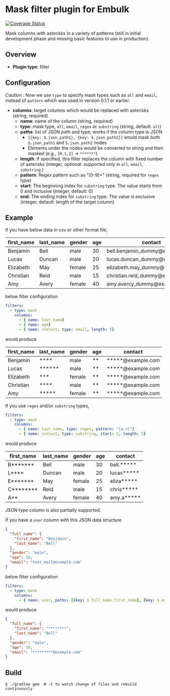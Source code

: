 # Mask filter plugin for Embulk

[![Coverage Status](https://coveralls.io/repos/github/beniyama/embulk-filter-mask/badge.svg)](https://coveralls.io/github/beniyama/embulk-filter-mask)

Mask columns with asterisks in a variety of patterns (still in initial development phase and missing basic features to use in production).

## Overview

* **Plugin type**: filter

## Configuration

*Caution* : Now we use `type` to specify mask types such as `all` and `email`, instead of `pattern` which was used in version 0.1.1 or earlier.

- **columns**: target columns which would be replaced with asterisks (string, required)
  - **name**: name of the column (string, required)
  - **type**: mask type, `all`, `email`, `regex` or `substring` (string, default: `all`)
  - **paths**: list of JSON path and type, works if the column type is JSON
    - `[{key: $.json_path1}, {key: $.json_path2}]` would mask both `$.json_path1` and `$.json_path2` nodes
    - Elements under the nodes would be converted to string and then masked (e.g., `[0,1,2]` -> `*******`)
  - **length**: if specified, this filter replaces the column with fixed number of asterisks (integer, optional. supported only in `all`, `email`, `substring`.)
  - **pattern**: Regex pattern such as "[0-9]+" (string, required for `regex` type)
  - **start**: The beginning index for `substring` type. The value starts from 0 and inclusive (integer, default: 0)
  - **end**: The ending index for `substring` type. The value is exclusive (integer, default: length of the target column)

## Example



If you have below data in csv or other format file,

|first_name | last_name | gender | age | contact |
|---|---|---|---|---|
| Benjamin | Bell | male | 30 | bell.benjamin_dummy@<i></i>example.com |
| Lucas | Duncan | male | 20 | lucas.duncan_dummy@<i></i>example.com |
| Elizabeth |	May | female | 25 | elizabeth.may_dummy@<i></i>example.com |
| Christian | Reid | male | 15 | christian.reid_dummy@<i></i>example.com |
| Amy |	Avery | female | 40 | amy.avercy_dummy@<i></i>example.com |

below filter configuration

```yaml
filters:
  - type: mask
    columns:
      - { name: last_name}
      - { name: age}
      - { name: contact, type: email, length: 5}
```

would produce

|first_name | last_name | gender | age | contact |
|---|---|---|---|---|
| Benjamin | **** | male | ** | *****@example.com |
| Lucas | ****** | male | ** | *****@example.com |
| Elizabeth |	*** | female | ** | *****@example.com |
| Christian | **** | male | ** | *****@example.com |
| Amy |	***** | female | ** | *****@example.com |

If you use `regex` and/or `substring` types,

```yaml
filters:
  - type: mask
    columns:
      - { name: last_name, type: regex, pattern: "[a-z]"}
      - { name: contact, type: substring, start: 5, length: 5}
```

would produce

|first_name | last_name | gender | age | contact |
|---|---|---|---|---|
| B******* | Bell | male | 30 | bell.***** |
| L**** | Duncan | male | 20 | lucas***** |
| E******* |	May | female | 25 | eliza***** |
| C******** | Reid | male | 15 | chris***** |
| A** |	Avery | female | 40 | amy.a***** |

JSON type column is also partially supported.

If you have a `user` column with this JSON data structure

```json
{
  "full_name": {
    "first_name": "Benjamin",
    "last_name": "Bell"
  },
  "gender": "male",
  "age": 30,
  "email": "test_mail@example.com"
}
```

below filter configuration

```yaml
filters:
  - type: mask
    columns:
      - { name: user, paths: [{key: $.full_name.first_name}, {key: $.email, type: email}]}    
```

would produce

```json
{
  "full_name": {
    "first_name": "********",
    "last_name": "Bell"
  },
  "gender": "male",
  "age": 30,
  "email": "*********@example.com"
}
```


## Build

```
$ ./gradlew gem  # -t to watch change of files and rebuild continuously
```
